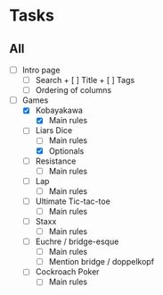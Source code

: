 # Tasks
## All
- [ ] Intro page
	- [ ] Search
			+	[ ] Title
			+ [ ] Tags
	- [ ] Ordering of columns
- [ ] Games
	+ [X] Kobayakawa
		- [X] Main rules
	+ [ ] Liars Dice
		- [ ] Main rules
		- [X] Optionals
	+ [ ] Resistance
		- [ ] Main rules
	+ [ ] Lap
		- [ ] Main rules
	+ [ ] Ultimate Tic-tac-toe
		- [ ] Main rules
	+ [ ] Staxx
		- [ ] Main rules
	+ [ ] Euchre / bridge-esque
		- [ ] Main rules
		- [ ] Mention bridge / doppelkopf
	+ [ ] Cockroach Poker
		- [ ] Main rules
